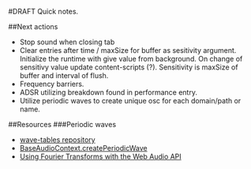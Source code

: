 #DRAFT
Quick notes.

##Next actions
- Stop sound when closing tab
- Clear entries after time / maxSize for buffer as sesitivity argument.
  Initialize the runtime with give value from background. On change of sensitivy value update content-scripts (?). 
  Sensitivity is maxSize of buffer and interval of flush.
- Frequency barriers. 
- ADSR utilizing breakdown found in performance entry.
- Utilize periodic waves to create unique osc for each domain/path or name.

##Resources
###Periodic waves
- [wave-tables repository](https://github.com/mohayonao/wave-tables)
- [BaseAudioContext.createPeriodicWave](https://developer.mozilla.org/en-US/docs/Web/API/BaseAudioContext/createPeriodicWave)
- [Using Fourier Transforms with the Web Audio API](https://www.sitepoint.com/using-fourier-transforms-web-audio-api/)
